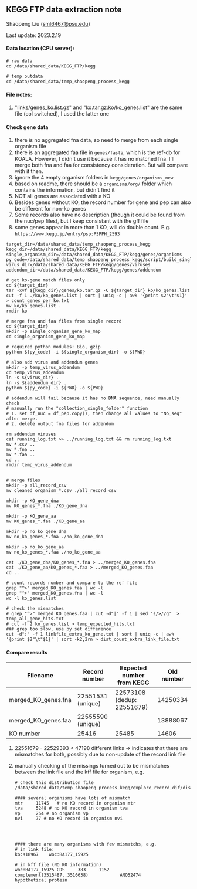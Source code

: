 ## KEGG FTP data extraction note

Shaopeng Liu (sml6467@psu.edu)

Last update: 2023.2.19



#### Data location (CPU server):

```
# raw data
cd /data/shared_data/KEGG_FTP/kegg

# temp outdata
cd /data/shared_data/temp_shaopeng_process_kegg
```



#### File notes:

1. "links/genes_ko.list.gz" and "ko.tar.gz:ko/ko_genes.list" are the same file (col switched), I used the latter one



#### Check gene data

1. there is no aggregated fna data, so need to merge from each single organism file
2. there is an aggregated faa file in `genes/fasta`, which is the ref-db for KOALA. However, I didn't use it because it has no matched fna. I'll merge both fna and faa for consistency consideration. But will compare with it then.
3. ignore the 4 empty organism folders in `kegg/genes/organisms_new`
4. based on readme, there should be a `organisms/org/` folder which contains the information, but didn't find it
5. NOT all genes are associated with a KO
6. Besides genes without KO, the record number for gene and pep can also be different for non-ko genes
7. Some records also have no description (though it could be found from the nuc/pep files), but I keep consistant with the gff file
8. some genes appear in more than 1 KO, will do double count. E.g. `https://www.kegg.jp/entry/psp:PSPPH_2593`





```
target_dir=/data/shared_data/temp_shaopeng_process_kegg
kegg_dir=/data/shared_data/KEGG_FTP/kegg
single_organism_dir=/data/shared_data/KEGG_FTP/kegg/genes/organisms
py_code=/data/shared_data/temp_shaopeng_process_kegg/script/build_single_organism_ko_gene_map.py
virus_dir=/data/shared_data/KEGG_FTP/kegg/genes/viruses
addendum_dir=/data/shared_data/KEGG_FTP/kegg/genes/addendum

# get ko-gene match files only
cd ${target_dir}
tar -xvf ${kegg_dir}/genes/ko.tar.gz -C ${target_dir} ko/ko_genes.list
cut -f 1 ./ko/ko_genes.list | sort | uniq -c | awk '{print $2"\t"$1}' > count_genes_per_ko.txt
mv ko/ko_genes.list .
rmdir ko

# merge fna and faa files from single record
cd ${target_dir}
mkdir -p single_organism_gene_ko_map
cd single_organism_gene_ko_map

# required python modules: Bio, gzip
python ${py_code} -i ${single_organism_dir} -o ${PWD}

# also add virus and addendum genes
mkdir -p temp_virus_addendum
cd temp_virus_addendum
ln -s ${virus_dir} .
ln -s ${addendum_dir} .
python ${py_code} -i ${PWD} -o ${PWD}

# addendum will fail because it has no DNA sequence, need manually check
# manually run the "collection_single_folder" function
# 1. set df_nuc = df_pep.copy(), then change all values to "No_seq" after merge. 
# 2. delete output fna files for addendum

rm addendum viruses
cat running_log.txt >> ../running_log.txt && rm running_log.txt
mv *.csv ..
mv *.fna ..
mv *.faa ..
cd ..
rmdir temp_virus_addendum


# merge files
mkdir -p all_record_csv
mv cleaned_organism_*.csv ./all_record_csv

mkdir -p KO_gene_dna
mv KO_genes_*.fna ./KO_gene_dna

mkdir -p KO_gene_aa
mv KO_genes_*.faa ./KO_gene_aa

mkdir -p no_ko_gene_dna
mv no_ko_genes_*.fna ./no_ko_gene_dna

mkdir -p no_ko_gene_aa
mv no_ko_genes_*.faa ./no_ko_gene_aa

cat ./KO_gene_dna/KO_genes_*.fna > ../merged_KO_genes.fna
cat ./KO_gene_aa/KO_genes_*.faa > ../merged_KO_genes.faa
cd ..

# count records number and compare to the ref file
grep "^>" merged_KO_genes.faa | wc -l
grep "^>" merged_KO_genes.fna | wc -l
wc -l ko_genes.list

# check the mismatches
# grep "^>" merged_KO_genes.faa | cut -d"|" -f 1 | sed 's/>//g'  > temp_all_gene_hits.txt
# cut -f 2 ko_genes.list > temp_expected_hits.txt
### grep too slow, use py set difference
cut -d":" -f 1 linkfile_extra_ko_gene.txt | sort | uniq -c | awk '{print $2"\t"$1}' | sort -k2,2rn > dist_count_extra_link_file.txt
```



#### Compare results

| Filename            | Record number     | Expected number from KEGG  | Old number |
| ------------------- | ----------------- | -------------------------- | ---------- |
| merged_KO_genes.fna | 22551531 (unique) | 22573108 (dedup: 22551679) | 14250334   |
| merged_KO_genes.faa | 22555590 (unique) |                            | 13888067   |
| KO number           | 25416             | 25485                      | 14606      |

1. 22551679 - 22529393 < 47198 different links -> indicates that there are mismatches for both, possibly due to non-update of the record link file

2. manually checking of the missings turned out to be mismatches between the link file and the kff file for organism, e.g.
   ```
   # check this distribution file
   /data/shared_data/temp_shaopeng_process_kegg/explore_record_dif/dist_count_extra_link_file.txt
   
   #### several organisms have lots of mismatch
   mtr     11745   # no KO record in organism mtr
   tva     5248 # no KO record in organism tva
   vp      264 # no organism vp
   nvi     77 # no KO record in organism nvi
   
   
   
   
   #### there are many organisms with few mismatchs, e.g.
   # in link file:
   ko:K18967	woc:BA177_15925
   
   # in kff file (NO KO information)
   woc:BA177_15925 CDS     383     1152    complement(3515487..3516638)            ANO52474                hypothetical protein
   ```
   
   
